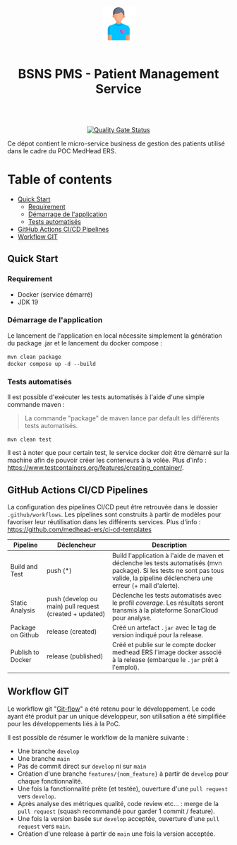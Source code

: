 <div align="center">
<img  width="75" src="project-icon.png" />
<br>
<br>
<h1>BSNS PMS - Patient Management Service</h1>


<br>
<br>

[![Quality Gate Status](https://sonarcloud.io/api/project_badges/measure?project=medhead-ers_bsns-pms&metric=alert_status)](https://sonarcloud.io/summary/new_code?id=medhead-ers_bsns-pms)
</div>

Ce dépot contient le micro-service business de gestion des patients utilisé dans le cadre du POC MedHead ERS.  


# Table of contents
- [Quick Start](#quick-start)
  - [Requirement](#requirement)
  - [Démarrage de l'application](#dmarrage-de-lapplication)
  - [Tests automatisés](#tests-automatiss)
- [GitHub Actions CI/CD Pipelines](#github-actions-cicd-pipelines)
- [Workflow GIT](#workflow-git)

## Quick Start

### Requirement

- Docker (service démarré)
- JDK 19

### Démarrage de l'application

Le lancement de l'application en local nécessite simplement la génération du package .jar et le lancement du docker compose :

```shell
mvn clean package
docker compose up -d --build
```

### Tests automatisés

Il est possible d'exécuter les tests automatisés à l'aide d'une simple commande maven :
> La commande "package" de maven lance par default les différents tests automatisés.

```shell
mvn clean test
```

Il est à noter que pour certain test, le service docker doit être démarré sur la machine afin de pouvoir créer les conteneurs à la volée. Plus d'info :  https://www.testcontainers.org/features/creating_container/.


## GitHub Actions CI/CD Pipelines

La configuration des pipelines CI/CD peut être retrouvée dans le dossier `.github/workflows`.
Les pipelines sont construits à partir de modèles pour favoriser leur réutilisation dans les différents services. Plus d'info : https://github.com/medhead-ers/ci-cd-templates

| Pipeline          | Déclencheur                                             | Description                                                                                                                                                                          |
|-------------------|---------------------------------------------------------|--------------------------------------------------------------------------------------------------------------------------------------------------------------------------------------|
| Build and Test    | push (*)                                                | Build l'application à l'aide de maven et déclenche les tests automatisés (mvn package). Si les tests ne sont pas tous valide, la pipeline déclenchera une erreur (+ mail d'alerte).  |
| Static Analysis   | push (develop ou main) pull request (created + updated) | Déclenche les tests automatisés avec le profil *coverage*. Les résultats seront transmis à la plateforme SonarCloud pour analyse.                                                    |
| Package on Github | release (created)                                       | Créé un artefact `.jar` avec le tag de version indiqué pour la release.                                                                                                              |
| Publish to Docker | release (published)                                     | Créé et publie sur le compte docker medhead ERS l'image docker associé à la release (embarque le `.jar` prêt à l'emploi).                                                            |


## Workflow GIT

Le workflow git "[Git-flow](https://git-flow.readthedocs.io/fr/latest/presentation.html)" a été retenu pour le développement. Le code ayant été produit par un unique développeur, son utilisation a été simplifiée pour les développements liés à la PoC.

Il est possible de résumer le workflow de la manière suivante :

- Une branche `develop`
- Une branche `main`
- Pas de commit direct sur `develop` ni sur `main`
- Création d'une branche `features/{nom_feature}` à partir de `develop` pour chaque fonctionnalité.
- Une fois la fonctionnalité prête (et testée), ouverture d'une `pull request` vers `develop`.
- Après analyse des métriques qualité, code review etc... : merge de la `pull request` (squash recommandé pour garder 1 commit / feature).
- Une fois la version basée sur `develop` acceptée, ouverture d'une `pull request` vers `main`.
- Création d'une release à partir de `main` une fois la version acceptée.